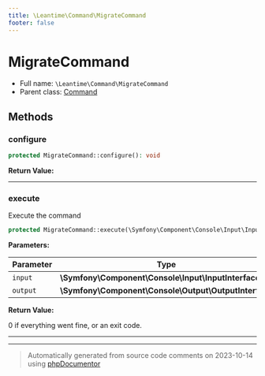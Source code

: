 ```yaml
---
title: \Leantime\Command\MigrateCommand
footer: false
---
```


# MigrateCommand





* Full name: `\Leantime\Command\MigrateCommand`
* Parent class: [Command](../../../classes.md)



## Methods

### configure



```php
protected MigrateCommand::configure(): void
```









**Return Value:**





---
### execute

Execute the command

```php
protected MigrateCommand::execute(\Symfony\Component\Console\Input\InputInterface $input, \Symfony\Component\Console\Output\OutputInterface $output): int
```








**Parameters:**

| Parameter | Type | Description |
|-----------|------|-------------|
| `input` | **\Symfony\Component\Console\Input\InputInterface** |  |
| `output` | **\Symfony\Component\Console\Output\OutputInterface** |  |


**Return Value:**

0 if everything went fine, or an exit code.



---


---
> Automatically generated from source code comments on 2023-10-14 using [phpDocumentor](http://www.phpdoc.org/)
